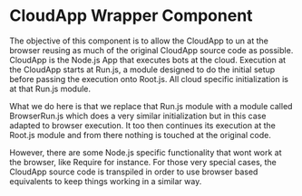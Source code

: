 # CloudApp Wrapper Component

The objective of this component is to allow the CloudApp to un at the browser reusing as much of the original CloudApp source code as possible. CloudApp is the Node.js App that executes bots at the cloud. Execution at the CloudApp starts at Run.js, a module designed to do the initial setup before passing the execution onto Root.js. All cloud specific initialization is at that Run.js module.

What we do here is that we replace that Run.js module with a module called BrowserRun.js which does a very similar initialization but in this case adapted to browser execution. It too then continues its execution at the Root.js module and from there nothing is touched at the original code.

However, there are some Node.js specific functionality that wont work at the browser, like Require for instance. For those very special cases, the CloudApp source code is transpiled in order to use browser based equivalents to keep things working in a similar way.
